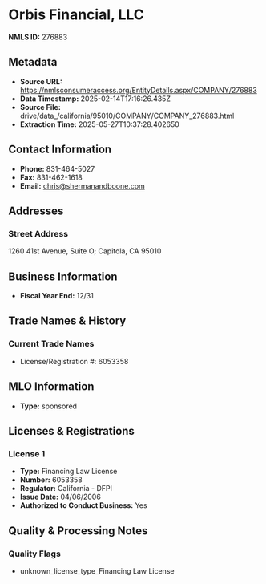 # Orbis Financial, LLC

**NMLS ID:** 276883

## Metadata
- **Source URL:** https://nmlsconsumeraccess.org/EntityDetails.aspx/COMPANY/276883
- **Data Timestamp:** 2025-02-14T17:16:26.435Z
- **Source File:** drive/data_/california/95010/COMPANY/COMPANY_276883.html
- **Extraction Time:** 2025-05-27T10:37:28.402650

## Contact Information
- **Phone:** 831-464-5027
- **Fax:** 831-462-1618
- **Email:** chris@shermanandboone.com

## Addresses
### Street Address
1260 41st Avenue, Suite O; Capitola, CA 95010

## Business Information
- **Fiscal Year End:** 12/31

## Trade Names & History
### Current Trade Names
- License/Registration #: 6053358

## MLO Information
- **Type:** sponsored

## Licenses & Registrations

### License 1
- **Type:** Financing Law License
- **Number:** 6053358
- **Regulator:** California - DFPI
- **Issue Date:** 04/06/2006
- **Authorized to Conduct Business:** Yes

## Quality & Processing Notes
### Quality Flags
- unknown_license_type_Financing Law License
